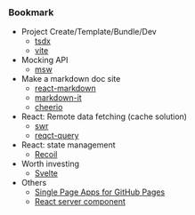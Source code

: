 ### Bookmark

* Project Create/Template/Bundle/Dev
  * [tsdx](https://github.com/formium/tsdx)
  * [vite](https://github.com/vitejs/vite)
* Mocking API
  * [msw](https://github.com/mswjs/msw)
* Make a markdown doc site
  * [react-markdown](https://github.com/remarkjs/react-markdown)
  * [markdown-it](https://github.com/markdown-it/markdown-it)
  * [cheerio](https://github.com/cheeriojs/cheerio)
* React: Remote data fetching (cache solution)
  * [swr](https://github.com/vercel/swr)
  * [reqct-query](https://github.com/tannerlinsley/react-query)
* React: state management
  * [Recoil](https://github.com/facebookexperimental/Recoil)
* Worth investing
  * [Svelte](https://svelte.dev/)
* Others
  * [Single Page Apps for GitHub Pages](https://github.com/rafgraph/spa-github-pages)
  * [React server component](https://reactjs.org/blog/2020/12/21/data-fetching-with-react-server-components.html)
